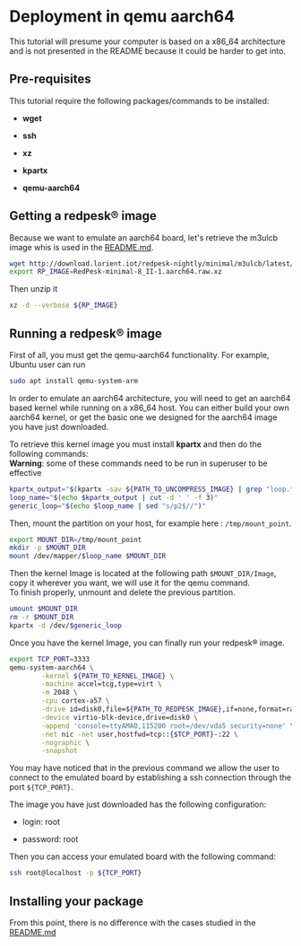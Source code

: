 # Deployment in qemu aarch64

This tutorial will presume your computer is based on a x86_64 architecture and is not presented in the README because it could be harder to get into.

## Pre-requisites

This tutorial require the following packages/commands to be installed:

* **wget**

* **ssh**

* **xz**

* **kpartx**

* **qemu-aarch64**

## Getting a redpesk® image

Because we want to emulate an aarch64 board, let's retrieve the m3ulcb image whis is used in the [README.md](https://github.com/redpesk/agl-service-helloworld/blob/master/README.md).

```bash
wget http://download.lorient.iot/redpesk-nightly/minimal/m3ulcb/latest/redpesk®-minimal-8_II-1.aarch64.raw.xz
export RP_IMAGE=RedPesk-minimal-8_II-1.aarch64.raw.xz
```

Then unzip it

```bash
xz -d --verbose ${RP_IMAGE}
```

## Running a redpesk® image

First of all, you must get the qemu-aarch64 functionality. For example, Ubuntu user can run

```bash
sudo apt install qemu-system-arm
```

In order to emulate an aarch64 architecture, you will need to get an aarch64 based kernel while running on a x86_64 host. You can either build your own aarch64 kernel, or get the basic one we designed for the aarch64 image you have just downloaded.

To retrieve this kernel image you must install **kpartx** and then do the following commands:  
**Warning**: some of these commands need to be run in superuser to be effective

```bash
kpartx_output="$(kpartx -sav ${PATH_TO_UNCOMPRESS_IMAGE} | grep "loop.*p2")"
loop_name="$(echo $kpartx_output | cut -d ' ' -f 3)"
generic_loop="$(echo $loop_name | sed "s/p2$//")"
```

Then, mount the partition on your host, for example here : `/tmp/mount_point`.

```bash
export MOUNT_DIR=/tmp/mount_point
mkdir -p $MOUNT_DIR
mount /dev/mapper/$loop_name $MOUNT_DIR
```

Then the kernel Image is located at the following path `$MOUNT_DIR/Image`, copy it wherever you want, we will use it for the qemu command.  
To finish properly, unmount and delete the previous partition.

```bash
umount $MOUNT_DIR
rm -r $MOUNT_DIR
kpartx -d /dev/$generic_loop
```

Once you have the kernel Image, you can finally run your redpesk® image.

```bash
export TCP_PORT=3333
qemu-system-aarch64 \
        -kernel ${PATH_TO_KERNEL_IMAGE} \
        -machine accel=tcg,type=virt \
        -m 2048 \
        -cpu cortex-a57 \
        -drive id=disk0,file=${PATH_TO_REDPESK_IMAGE},if=none,format=raw \
        -device virtio-blk-device,drive=disk0 \
        -append 'console=ttyAMA0,115200 root=/dev/vda5 security=none' \
        -net nic -net user,hostfwd=tcp::{$TCP_PORT}-:22 \
        -nographic \
        -snapshot
```

You may have noticed that in the previous command we allow the user to connect to the emulated board by establishing a ssh connection through the port `${TCP_PORT}`.

The image you have just downloaded has the following configuration:

* login: root

* password: root

Then you can access your emulated board with the following command:

```bash
ssh root@localhost -p ${TCP_PORT}
```

## Installing your package

From this point, there is no difference with the cases studied in the [README.md](../README.md)
